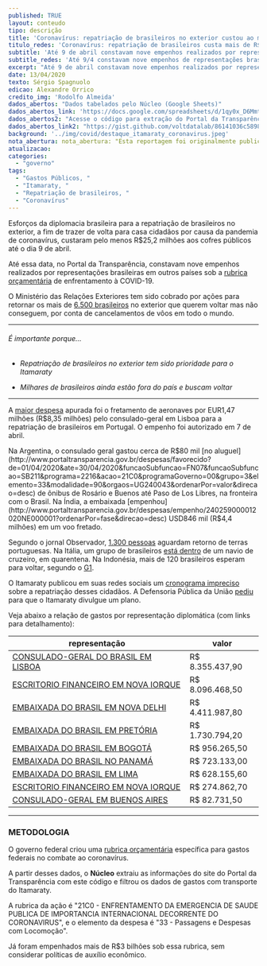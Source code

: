 ```yaml
---
published: TRUE
layout: conteudo
tipo: descrição
title: 'Coronavírus: repatriação de brasileiros no exterior custou ao menos R$25 milhões'
titulo_redes: 'Coronavírus: repatriação de brasileiros custa mais de R$25 mi'
subtitle: 'Até 9 de abril constavam nove empenhos realizados por representações brasileiras em outros países para trazer cidadãos de volta'
subtitle_redes: 'Até 9/4 constavam nove empenhos de representações brasileiras para trazer essas pessoas'
excerpt: "Até 9 de abril constavam nove empenhos realizados por representações brasileiras em outros países para trazer cidadãos de volta"
date: 13/04/2020
texto: Sérgio Spagnuolo
edicao: Alexandre Orrico
credito_img: 'Rodolfo Almeida'
dados_abertos: "Dados tabelados pelo Núcleo (Google Sheets)"
dados_abertos_link: 'https://docs.google.com/spreadsheets/d/1qy0x_D6MmtqGfJlwNK8f4A7PFwQo0oG4swi2GComKD0/edit?usp=sharing'
dados_abertos2: "Acesse o código para extração do Portal da Transparência do governo federal"
dados_abertos_link2: "https://gist.github.com/voltdatalab/86141036c589828adc8bc55e498772bb"
background: '../img/covid/destaque_itamaraty_coronavirus.jpeg'
nota_abertura: nota_abertura: "Esta reportagem foi originalmente publicada em parceria com o <a href='https://br.noticias.yahoo.com/coronavirus-repatriacao-de-brasileiros-no-exterior-custa-ao-menos-r-25-milhoes-210430844.html' target='_blank'>Yahoo Brasil</a>"
atualizacao:
categories:
  - "governo"
tags:
  - "Gastos Públicos, "
  - "Itamaraty, "
  - "Repatriação de brasileiros, "
  - "Coronavírus"
---
```


Esforços da diplomacia brasileira para a repatriação de brasileiros no exterior, a fim de trazer de volta para casa cidadãos por causa da pandemia de coronavírus, custaram pelo menos R$25,2 milhões aos cofres públicos até o dia 9 de abril.

Até essa data, no Portal da Transparência, constavam nove empenhos realizados por representações brasileiras em outros países sob a [rubrica orçamentária](http://www.portaltransparencia.gov.br/programas-e-acoes/acao/21C0-enfrentamento-da-emergencia-de-saude-publica-de-importancia-internacional-decorrente-do-coronavirus) de enfrentamento à COVID-19.

O Ministério das Relações Exteriores tem sido cobrado por ações para retornar os mais de [6.500 brasileiros](https://oglobo.globo.com/brasil/coronavirus-veja-onde-estao-os-65-mil-brasileiros-que-aguardam-retornar-ao-brasil-24356236) no exterior que querem voltar mas não conseguem, por conta de cancelamentos de vôos em todo o mundo.

---

###### É importante porque...

- *Repatriação de brasileiros no exterior tem sido prioridade para o Itamaraty*

- *Milhares de brasileiros ainda estão fora do país e buscam voltar*


---

A [maior despesa](http://www.portaltransparencia.gov.br/despesas/empenho/240076000012020NE000167?ordenarPor=fase&direcao=desc) apurada foi o fretamento de aeronaves por EUR1,47 milhões (R$8,35 milhões) pelo consulado-geral em Lisboa para a repatriação de brasileiros em Portugal. O empenho foi autorizado em 7 de abril.

Na Argentina, o consulado geral gastou cerca de R$80 mil [no aluguel](http://www.portaltransparencia.gov.br/despesas/favorecido?de=01/04/2020&ate=30/04/2020&funcaoSubfuncao=FN07&funcaoSubfuncao=SB211&programa=2216&acao=21C0&programaGoverno=00&grupo=3&elemento=33&modalidade=90&orgaos=UG240043&ordenarPor=valor&direcao=desc) de ônibus de Rosário e Buenos até Paso de Los Libres, na fronteira com o Brasil. Na Índia, a embaixada [empenhou](http://www.portaltransparencia.gov.br/despesas/empenho/240259000012020NE000001?ordenarPor=fase&direcao=desc) USD846 mil (R$4,4 milhões) em um voo fretado.


Segundo o jornal Observador, [1.300 pessoas](https://observador.pt/2020/04/11/covid-19-repatriamento-de-1-300-brasileiros-retidos-em-portugal-comeca-na-proxima-semana/) aguardam retorno de terras portuguesas. Na Itália, um grupo de brasileiros [está dentro](https://g1.globo.com/mundo/noticia/2020/04/12/brasileiros-ha-mais-de-20-dias-retidos-em-cruzeiro-na-italia-estao-com-covid-19.ghtml) de um navio de cruzeiro, em quarentena. Na Indonésia, mais de 120 brasileiros esperam para voltar, segundo o [G1](https://g1.globo.com/sc/santa-catarina/noticia/2020/04/11/com-pandemia-mais-de-120-brasileiros-aguardam-por-repatriacao-na-indonesia-estamos-nos-virando.ghtml).

O Itamaraty publicou em suas redes sociais um [cronograma impreciso](https://twitter.com/ItamaratyGovBr/status/1249040752900018178) sobre a repatriação desses cidadãos. A Defensoria Pública da União [pediu](https://oglobo.globo.com/brasil/defensoria-pede-que-itamaraty-divulgue-plano-de-repatriacao-de-brasileiros-24364396) para que o Itamaraty divulgue um plano.


Veja abaixo a relação de gastos por representação diplomática (com links para detalhamento):

| representação                                                                                                                                                                                                                                                          | valor           |
|------------------------------------------------------------------------------------------------------------------------------------------------------------------------------------------------------------------------------------------------------------------------|-----------------|
| [CONSULADO-GERAL DO BRASIL EM LISBOA](http://www.portaltransparencia.gov.br/despesas/favorecido?de=01/04/2020&ate=30/04/2020&funcaoSubfuncao=FN07&funcaoSubfuncao=SB211&programa=2216&acao=21C0&programaGoverno=00&grupo=3&elemento=33&modalidade=90&orgaos=UG240076)  | R$ 8.355.437,90 |
| [ESCRITORIO FINANCEIRO EM NOVA IORQUE](http://www.portaltransparencia.gov.br/despesas/favorecido?de=01/04/2020&ate=30/04/2020&funcaoSubfuncao=FN07&funcaoSubfuncao=SB211&programa=2216&acao=21C0&programaGoverno=00&grupo=3&elemento=33&modalidade=90&orgaos=UG240017) | R$ 8.096.468,50 |
| [EMBAIXADA DO BRASIL EM NOVA DELHI](http://www.portaltransparencia.gov.br/despesas/favorecido?de=01/04/2020&ate=30/04/2020&funcaoSubfuncao=FN07&funcaoSubfuncao=SB211&programa=2216&acao=21C0&programaGoverno=00&grupo=3&elemento=33&modalidade=90&orgaos=UG240259)    | R$ 4.411.987,80 |
| [EMBAIXADA DO BRASIL EM PRETÓRIA](http://www.portaltransparencia.gov.br/despesas/favorecido?de=01/04/2020&ate=30/04/2020&funcaoSubfuncao=FN07&funcaoSubfuncao=SB211&programa=2216&acao=21C0&programaGoverno=00&grupo=3&elemento=33&modalidade=90&orgaos=UG240240)      | R$ 1.730.794,20 |
| [EMBAIXADA DO BRASIL EM BOGOTÁ](http://www.portaltransparencia.gov.br/despesas/favorecido?de=01/04/2020&ate=30/04/2020&funcaoSubfuncao=FN07&funcaoSubfuncao=SB211&programa=2216&acao=21C0&programaGoverno=00&grupo=3&elemento=33&modalidade=90&orgaos=UG240217)        | R$ 956.265,50   |
| [EMBAIXADA DO BRASIL NO PANAMÁ](http://www.portaltransparencia.gov.br/despesas/favorecido?de=01/04/2020&ate=30/04/2020&funcaoSubfuncao=FN07&funcaoSubfuncao=SB211&programa=2216&acao=21C0&programaGoverno=00&grupo=3&elemento=33&modalidade=90&orgaos=UG240254)        | R$ 723.133,00   |
| [EMBAIXADA DO BRASIL EM LIMA](http://www.portaltransparencia.gov.br/despesas/favorecido?de=01/04/2020&ate=30/04/2020&funcaoSubfuncao=FN07&funcaoSubfuncao=SB211&programa=2216&acao=21C0&programaGoverno=00&grupo=3&elemento=33&modalidade=90&orgaos=UG240238)          | R$ 628.155,60   |
| [ESCRITORIO FINANCEIRO EM NOVA IORQUE](http://www.portaltransparencia.gov.br/despesas/favorecido?de=01/03/2020&ate=31/03/2020&funcaoSubfuncao=FN07&funcaoSubfuncao=SB211&programa=2216&acao=21C0&programaGoverno=00&grupo=3&elemento=33&modalidade=90&orgaos=UG240017) | R$ 274.862,70   |
| [CONSULADO-GERAL EM BUENOS AIRES](http://www.portaltransparencia.gov.br/despesas/favorecido?de=01/04/2020&ate=30/04/2020&funcaoSubfuncao=FN07&funcaoSubfuncao=SB211&programa=2216&acao=21C0&programaGoverno=00&grupo=3&elemento=33&modalidade=90&orgaos=UG240043)      | R$ 82.731,50    |


---


### METODOLOGIA

O governo federal criou uma [rubrica orçamentária](http://www.portaltransparencia.gov.br/comunicados/603503-portal-da-transparencia-divulga-gastos-federais-especificos-para-combate-ao-coronavirus) específica para gastos federais no combate ao coronavírus.

A partir desses dados, o **Núcleo** extraiu as informações do site do Portal da Transparência com este código e filtrou os dados de gastos com transporte do Itamaraty.

A rubrica da ação é "21C0 - ENFRENTAMENTO DA EMERGENCIA DE SAUDE PUBLICA DE IMPORTANCIA INTERNACIONAL DECORRENTE DO CORONAVIRUS", e o elemento da despesa é "33 - Passagens e Despesas com Locomoção".

Já foram empenhados mais de R$3 bilhões sob essa rubrica, sem considerar políticas de auxílio econômico.

